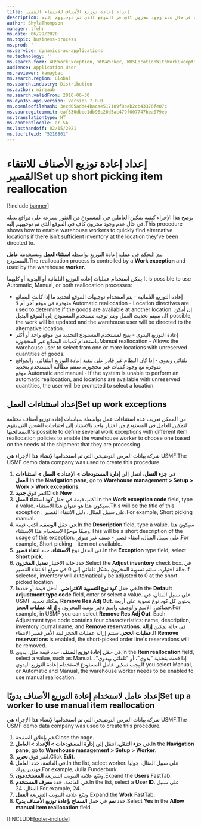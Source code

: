 ```yaml
---
title: إعداد إعادة توزيع الأصناف للانتقاء القصير
description: يوضح هذا الموضوع كيفية تمكين العاملين في المستودع من العثور بسرعة على مواقع بديلة في حال عدم وجود مخزون كافٍ في الموقع الذي تم توجيههم إليه.
author: ShylaThompson
manager: tfehr
ms.date: 06/29/2020
ms.topic: business-process
ms.prod: ''
ms.service: dynamics-ax-applications
ms.technology: ''
ms.search.form: WHSWorkException, WHSWorker, WHSLocationWithWorkException
audience: Application User
ms.reviewer: kamaybac
ms.search.region: Global
ms.search.industry: Distribution
ms.author: mirzaab
ms.search.validFrom: 2016-06-30
ms.dyn365.ops.version: Version 7.0.0
ms.openlocfilehash: 3ecd05add44bacae517109f8bab2cb43376fe07c
ms.sourcegitcommit: eaf330dbee1db96c20d5ac479f007747bea079eb
ms.translationtype: HT
ms.contentlocale: ar-SA
ms.lasthandoff: 02/15/2021
ms.locfileid: "5216801"
---
```

# <a name="set-up-short-picking-item-reallocation"></a><span data-ttu-id="d42a1-103">إعداد إعادة توزيع الأصناف للانتقاء القصير</span><span class="sxs-lookup"><span data-stu-id="d42a1-103">Set up short picking item reallocation</span></span>

[!include [banner](../../includes/banner.md)]

<span data-ttu-id="d42a1-104">يوضح هذا الإجراء كيفية تمكين العاملين في المستودع من العثور بسرعة على مواقع بديلة في حال عدم وجود مخزون كافٍ في الموقع الذي تم توجيههم إليه.</span><span class="sxs-lookup"><span data-stu-id="d42a1-104">This procedure shows how to enable warehouse workers to quickly find alternative locations if there isn’t sufficient inventory at the location they’ve been directed to.</span></span> 

<span data-ttu-id="d42a1-105">يتم التحكم في عملية إعادة التوزيع بواسطة **استثناءالعمل** ويستخدمه **عامل** المستودع.</span><span class="sxs-lookup"><span data-stu-id="d42a1-105">The reallocation process is controlled by a **Work exception** and used by the warehouse **worker.**</span></span>

<span data-ttu-id="d42a1-106">يمكن استخدام عمليات إعادة التوزيع التلقائية أو اليدوية أو كليهما:</span><span class="sxs-lookup"><span data-stu-id="d42a1-106">It is possible to use Automatic, Manual, or both reallocation processes:</span></span>

- <span data-ttu-id="d42a1-107">إعادة التوزيع التلقائية - يتم استخدام توجيهات الموقع لتحديد ما إذا كانت البضائع متوفرة في موقع آخر أم لا.</span><span class="sxs-lookup"><span data-stu-id="d42a1-107">Automatic reallocation - Location directives are used to determine if the goods are available at another location.</span></span> <span data-ttu-id="d42a1-108">إن أمكن ، سيتم تحديث العمل ويتم توجيه مستخدم المستودع إلى الموقع البديل.</span><span class="sxs-lookup"><span data-stu-id="d42a1-108">If possible, the work will be updated and the warehouse user will be directed to the alternative location.</span></span>
- <span data-ttu-id="d42a1-109">إعادة التوزيع اليدوي - يتيح لمستخدم المستودع التحديد من موقع واحد أو أكثر باستخدام كميات البضائع غير المحجوزة.</span><span class="sxs-lookup"><span data-stu-id="d42a1-109">Manual reallocation - Allows the warehouse user to select from one or more locations with unreserved quantities of goods.</span></span> 
- <span data-ttu-id="d42a1-110">تلقائي ويدوي - إذا كان النظام غير قادر على تنفيذ إعادة التوزيع التلقائي، والمواقع متوفرة مع وجود كميات غير محجوزة، ستتم مطالبة المستخدم بتحديد موقع.</span><span class="sxs-lookup"><span data-stu-id="d42a1-110">Automatic and manual - If the system is unable to perform an automatic reallocation, and locations are available with unreserved quantities, the user will be prompted to select a location.</span></span>

## <a name="set-up-work-exceptions"></a><span data-ttu-id="d42a1-111">إعداد استثناءات العمل</span><span class="sxs-lookup"><span data-stu-id="d42a1-111">Set up work exceptions</span></span>
<span data-ttu-id="d42a1-112">من الممكن تعريف عدة استثناءات عمل بواسطة سياسات إعادة توزيع أصناف مختلفة لتمكين العامل في المستودع من اختيار واحد بالاستناد إلى احتياجات الشحن التي يقوم بمعالجتها.</span><span class="sxs-lookup"><span data-stu-id="d42a1-112">It's possible to define several work exceptions with different item reallocation policies to enable the warehouse worker to choose one based on the needs of the shipment that they are processing.</span></span>

<span data-ttu-id="d42a1-113">شركة بيانات العرض التوضيحي التي تم استخدامها لإنشاء هذا الإجراء هي USMF.</span><span class="sxs-lookup"><span data-stu-id="d42a1-113">The USMF demo data company was used to create this procedure.</span></span>

1. <span data-ttu-id="d42a1-114">في **جزء التنقل**، انتقل إلى **إدارة المستودعات > الإعداد > العمل > استثناءات العمل**.</span><span class="sxs-lookup"><span data-stu-id="d42a1-114">In the **Navigation pane**, go to **Warehouse management > Setup > Work > Work exceptions**.</span></span>
2. <span data-ttu-id="d42a1-115">انقر فوق **جديد**</span><span class="sxs-lookup"><span data-stu-id="d42a1-115">Click **New**</span></span> 
3. <span data-ttu-id="d42a1-116">اكتب قيمة في حقل **كود استثناء العمل**.</span><span class="sxs-lookup"><span data-stu-id="d42a1-116">In the **Work exception code** field, type a value.</span></span> <span data-ttu-id="d42a1-117">سيكون هذا هو عنوان هذا الاستثناء.</span><span class="sxs-lookup"><span data-stu-id="d42a1-117">This will be the title of this exception .</span></span> <span data-ttu-id="d42a1-118">على سبيل المثال، دليل الانتقاء القصير.</span><span class="sxs-lookup"><span data-stu-id="d42a1-118">For example, Short picking manual.</span></span>
4. <span data-ttu-id="d42a1-119">في حقل **الوصف**، اكتب قيمة.</span><span class="sxs-lookup"><span data-stu-id="d42a1-119">In the **Description** field, type a value.</span></span> <span data-ttu-id="d42a1-120">سيكون هذا وصفًا موجزًا لاستخدام هذا الاستثناء.</span><span class="sxs-lookup"><span data-stu-id="d42a1-120">This will be a short description of the usage of this exception.</span></span> <span data-ttu-id="d42a1-121">على سبيل المثال، انتقاء قصير - صنف غير متوفر.</span><span class="sxs-lookup"><span data-stu-id="d42a1-121">For example, Short picking - item not available.</span></span>
5. <span data-ttu-id="d42a1-122">في الحقل نوع **الاستثناء**، حدد **انتقاء قصير**.</span><span class="sxs-lookup"><span data-stu-id="d42a1-122">In the **Exception** type field, select **Short pick**.</span></span>
6. <span data-ttu-id="d42a1-123">حدد خانة الاختيار **تعديل المخزون**.</span><span class="sxs-lookup"><span data-stu-id="d42a1-123">Select the **Adjust inventory** check box.</span></span> <span data-ttu-id="d42a1-124">في حالة اختياره، ستتم تسوية المخزون بشكل تلقائي إلى 0 في موقع الانتقاء القصير.</span><span class="sxs-lookup"><span data-stu-id="d42a1-124">If selected, inventory will automatically be adjusted to 0 at the short picked location.</span></span>
7. <span data-ttu-id="d42a1-125">في حقل **كود نوع التسوية الافتراضي‬**، أدخل قيمة أو حددها.</span><span class="sxs-lookup"><span data-stu-id="d42a1-125">In the **Default adjustment type code** field, enter or select a value.</span></span> <span data-ttu-id="d42a1-126">على سبيل المثال، في USMF يمكنك تحديد **Remove Res Adj Out**. يحتوي كل كود نوع تسوية على أربعة خصائص: الاسم والوصف واسم دفتر يومية المخزون و **إزالة عمليات الحجز**.</span><span class="sxs-lookup"><span data-stu-id="d42a1-126">For example, in USMF you can select **Remove Res Adj Out**. Each Adjustment type code contains four characteristics: name, description, inventory journal name, and **Remove reservations**.</span></span> <span data-ttu-id="d42a1-127">في حالة تمكين **إزالة عمليات الحجز**، ستتم إزالة عمليات الحجز لبند الأمر قصير الانتقاء.</span><span class="sxs-lookup"><span data-stu-id="d42a1-127">If **Remove reservations** is enabled, the short-picked order line's reservations will be removed.</span></span>  
8. <span data-ttu-id="d42a1-128">في حقل **إعادة توزيع الصنف**، حدد قيمة مثل، يدوي.</span><span class="sxs-lookup"><span data-stu-id="d42a1-128">In the **Item reallocation** field, select a value, such as Manual.</span></span> <span data-ttu-id="d42a1-129">إذا قمت بتحديد "يدوي"، أو "تلقائي ويدوي"، يجب تمكين عامل المستودع لاستخدام إعادة التوزيع اليدوي.</span><span class="sxs-lookup"><span data-stu-id="d42a1-129">If you select Manual, or Automatic and Manual, the warehouse worker needs to be enabled to use manual reallocation.</span></span>

## <a name="set-up-a-worker-to-use-manual-item-reallocation"></a><span data-ttu-id="d42a1-130">إعداد عامل لاستخدام إعادة التوزيع الأصناف يدويًا</span><span class="sxs-lookup"><span data-stu-id="d42a1-130">Set up a worker to use manual item reallocation</span></span>

<span data-ttu-id="d42a1-131">شركة بيانات العرض التوضيحي التي تم استخدامها لإنشاء هذا الإجراء هي USMF.</span><span class="sxs-lookup"><span data-stu-id="d42a1-131">The USMF demo data company was used to create this procedure.</span></span>

1. <span data-ttu-id="d42a1-132">قم بإغلاق الصفحة.</span><span class="sxs-lookup"><span data-stu-id="d42a1-132">Close the page.</span></span>
2. <span data-ttu-id="d42a1-133">في **جزء التنقل**، انتقل إلى **إدارة المستودعات > الإعداد > العامل**.</span><span class="sxs-lookup"><span data-stu-id="d42a1-133">In the **Navigation pane**, go to **Warehouse management > Setup > Worker**.</span></span>
3. <span data-ttu-id="d42a1-134">انقر فوق **تحرير**.</span><span class="sxs-lookup"><span data-stu-id="d42a1-134">Click **Edit**.</span></span>
4. <span data-ttu-id="d42a1-135">في القائمة، حدد العامل.</span><span class="sxs-lookup"><span data-stu-id="d42a1-135">In the list, select worker.</span></span> <span data-ttu-id="d42a1-136">على سبيل المثال، جوليا فونديربورك.</span><span class="sxs-lookup"><span data-stu-id="d42a1-136">For example, Julia Funderburk.</span></span>
5. <span data-ttu-id="d42a1-137">وسّع علامة التبويب السريعة **المستخدمون**.</span><span class="sxs-lookup"><span data-stu-id="d42a1-137">Expand the **Users** FastTab.</span></span>
6. <span data-ttu-id="d42a1-138">في القائمة، حدد **معرف المستخدم**.</span><span class="sxs-lookup"><span data-stu-id="d42a1-138">In the list, select a **User ID**.</span></span> <span data-ttu-id="d42a1-139">على سبيل المثال، 24.</span><span class="sxs-lookup"><span data-stu-id="d42a1-139">For example, 24.</span></span>
7. <span data-ttu-id="d42a1-140">وسّع علامة التبويب السريعة **العمل**.</span><span class="sxs-lookup"><span data-stu-id="d42a1-140">Expand the **Work** FastTab.</span></span>
8. <span data-ttu-id="d42a1-141">حدد **نعم** في حقل **‏‫السماح بإعادة توزيع الأصناف يدويًا‬**.</span><span class="sxs-lookup"><span data-stu-id="d42a1-141">Select **Yes** in the **Allow manual item reallocation** field.</span></span>


[!INCLUDE[footer-include](../../../includes/footer-banner.md)]